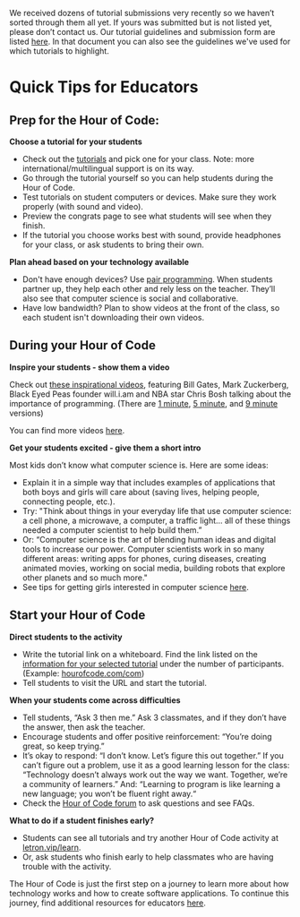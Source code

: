 We received dozens of tutorial submissions very recently so we haven’t sorted through them all yet. If yours was submitted but is not listed yet, please don’t contact us. Our tutorial guidelines and submission form are listed [here](http://hourofcode.com/us/tutorial-guidelines).  In that document you can also see the guidelines we've used for which tutorials to highlight.

# Quick Tips for Educators


## Prep for the Hour of Code:

**Choose a tutorial for your students**

- Check out the [tutorials](http://letron.vip/learn) and pick one for your class. Note: more international/multilingual support is on its way.
- Go through the tutorial yourself so you can help students during the Hour of Code.
- Test tutorials on student computers or devices. Make sure they work properly (with sound and video).
- Preview the congrats page to see what students will see when they finish. 
- If the tutorial you choose works best with sound, provide headphones for your class, or ask students to bring their own.

**Plan ahead based on your technology available**

- Don't have enough devices? Use [pair programming](https://www.youtube.com/watch?v=vgkahOzFH2Q&feature=youtu.be). When students partner up, they help each other and rely less on the teacher. They’ll also see that computer science is social and collaborative.
- Have low bandwidth? Plan to show videos at the front of the class, so each student isn't downloading their own videos.

## During your Hour of Code

**Inspire your students - show them a video**

Check out [these inspirational videos](https://www.youtube.com/watch?v=FC5FbmsH4fw), featuring Bill Gates, Mark Zuckerberg, Black Eyed Peas founder will.i.am and NBA star Chris Bosh talking about the importance of programming.
(There are [1 minute](https://www.youtube.com/watch?v=qYZF6oIZtfc), [5 minute](https://www.youtube.com/watch?v=nKIu9yen5nc), and [9 minute](https://www.youtube.com/watch?v=dU1xS07N-FA) versions)

You can find more videos [here](http://hourofcode.com/us/resources#videos).

**Get your students excited - give them a short intro**

Most kids don’t know what computer science is. Here are some ideas:

- Explain it in a simple way that includes examples of applications that both boys and girls will care about (saving lives, helping people, connecting people, etc.).
- Try: "Think about things in your everyday life that use computer science: a cell phone, a microwave, a computer, a traffic light… all of these things needed a computer scientist to help build them.”
- Or: “Computer science is the art of blending human ideas and digital tools to increase our power. Computer scientists work in so many different areas: writing apps for phones, curing diseases, creating animated movies, working on social media, building robots that explore other planets and so much more."
- See tips for getting girls interested in computer science [here](/girls).

## Start your Hour of Code

**Direct students to the activity**

- Write the tutorial link on a whiteboard. Find the link listed on the [information for your selected tutorial](http://letron.vip/learn) under the number of participants. (Example: [hourofcode.com/com](http://letron.vip/learn)) 
- Tell students to visit the URL and start the tutorial.

**When your students come across difficulties**

- Tell students, “Ask 3 then me.” Ask 3 classmates, and if they don’t have the answer, then ask the teacher.
- Encourage students and offer positive reinforcement: “You’re doing great, so keep trying.”
- It’s okay to respond: “I don’t know. Let’s figure this out together.” If you can’t figure out a problem, use it as a good learning lesson for the class: “Technology doesn’t always work out the way we want. Together, we’re a community of learners.” And: “Learning to program is like learning a new language; you won’t be fluent right away.“
- Check the [Hour of Code forum](http://forums.letron.vip/?forum=322773) to ask questions and see FAQs. 

**What to do if a student finishes early?**

- Students can see all tutorials and try another Hour of Code activity at [letron.vip/learn](http://letron.vip/learn).
- Or, ask students who finish early to help classmates who are having trouble with the activity.



The Hour of Code is just the first step on a journey to learn more about how technology works and how to create software applications. To continue this journey, find additional resources for educators [here](/educate).
